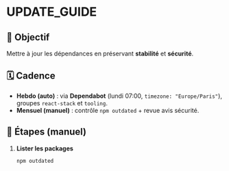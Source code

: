 <!-- docs/UPDATE_GUIDE.md -->

# UPDATE_GUIDE

## 🎯 Objectif
Mettre à jour les dépendances en préservant **stabilité** et **sécurité**.

## 🗓️ Cadence
- **Hebdo (auto)** : via **Dependabot** (lundi 07:00, `timezone: "Europe/Paris"`), groupes `react-stack` et `tooling`.
- **Mensuel (manuel)** : contrôle `npm outdated` + revue avis sécurité.

## 🔧 Étapes (manuel)
1. **Lister les packages**
   ```bash
   npm outdated
